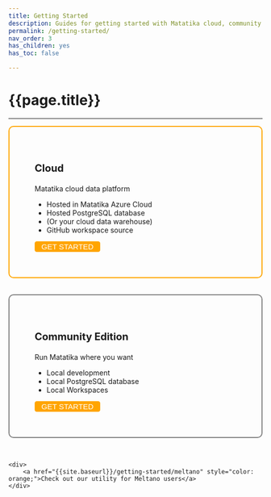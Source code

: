 ```yaml
---
title: Getting Started
description: Guides for getting started with Matatika cloud, community edition, and Meltano projects.
permalink: /getting-started/
nav_order: 3
has_children: yes
has_toc: false

---
```


# {{page.title}}

---

<div style="display: flex; justify-content: center; flex-wrap: wrap; gap: 2rem;">
    <div style="display: flex; width: 400px; padding: 50px; border-radius: 10px; border: 2px solid orange;  justify-content: space-between; flex-direction: column; cursor: pointer;" onclick="location.href='{{site.baseurl}}/getting-started/cloud'">
      <div style="width: auto; padding-right: 15px;">
        <p style="font-size: 20px; font-weight: bold;">Cloud</p>
        Matatika cloud data platform
        <ul>
          <li>Hosted in Matatika Azure Cloud</li>
          <li>Hosted PostgreSQL database</li>
          <li>(Or your cloud data warehouse)</li>
          <li>GitHub workspace source</li>
        </ul>
      </div>
      <button style="background-color: orange; border-radius: 4px; border: 1px solid orange; font-size: 15px; color: white; width: 130px; cursor: pointer;" type="button" onclick="location.href='{{site.baseurl}}/getting-started/cloud'">GET STARTED</button>
    </div>
      <div style="display: flex; width: 400px; padding: 50px; border-radius: 10px; border: 2px solid grey; justify-content: space-between; flex-direction: column; cursor: pointer;" onclick="location.href='{{site.baseurl}}/getting-started/community-edition'">
        <div style="width: auto; padding-right: 15px;">
          <p style="font-size: 20px; font-weight: bold;">Community Edition</p>
          Run Matatika where you want
          <ul>
            <li>Local development</li>
            <li>Local PostgreSQL database</li>
            <li>Local Workspaces</li>
          </ul>
        </div>
        <button style="background-color: orange; border-radius: 4px; border: 1px solid orange; font-size: 15px; color: white; width: 130px; cursor: pointer;" type="button" onclick="location.href='{{site.baseurl}}/getting-started/community-edition'">GET STARTED</button>
    </div>

    <div>
        <a href="{{site.baseurl}}/getting-started/meltano" style="color: orange;">Check out our utility for Meltano users</a>
    </div>
</div>